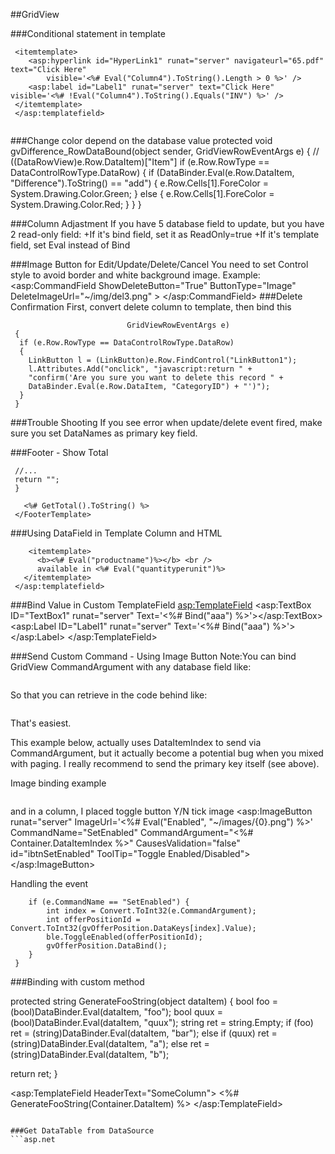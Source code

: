 
##GridView


###Conditional statement in template
```asp.net
 <itemtemplate>
 	<asp:hyperlink id="HyperLink1" runat="server" navigateurl="65.pdf" text="Click Here"
 		visible='<%# Eval("Column4").ToString().Length > 0 %>' />
 	<asp:label id="Label1" runat="server" text="Click Here" visible='<%# !Eval("Column4").ToString().Equals("INV") %>' />
 </itemtemplate>
 </asp:templatefield>
 ```

```asp.net
 ```
###Change color depend on the database value
    protected void gvDifference_RowDataBound(object sender, GridViewRowEventArgs e) {
 // ((DataRowView)e.Row.DataItem)["Item"]
        if (e.Row.RowType == DataControlRowType.DataRow) {
            if (DataBinder.Eval(e.Row.DataItem, "Difference").ToString() == "add") {
                e.Row.Cells[1].ForeColor = System.Drawing.Color.Green;
            }
            else {
                e.Row.Cells[1].ForeColor = System.Drawing.Color.Red;
            }
        }
    }

###Column Adjastment
If you have 5 database field to update, but you have 2 read-only field:
+If it's bind field, set it as ReadOnly=true
+If it's template field, set Eval instead of Bind

###Image Button for Edit/Update/Delete/Cancel
You need to set Control style to avoid border and white background image.
Example:
            <asp:CommandField ShowDeleteButton="True" ButtonType="Image" DeleteImageUrl="~/img/del3.png" >
                <ControlStyle BorderWidth="0px" BackColor="transparent" />
            </asp:CommandField>
###Delete Confirmation
First, convert delete column to template,
then bind this
```asp.net
                          GridViewRowEventArgs e)
 {
  if (e.Row.RowType == DataControlRowType.DataRow)
  {
    LinkButton l = (LinkButton)e.Row.FindControl("LinkButton1"); 
    l.Attributes.Add("onclick", "javascript:return " +
    "confirm('Are you sure you want to delete this record " +
    DataBinder.Eval(e.Row.DataItem, "CategoryID") + "')"); 
  }
 }
 ```
###Trouble Shooting
If you see error when update/delete event fired, make sure you set DataNames as primary key field.

###Footer - Show Total
```asp.net
 //...
 return "";
 }
 ```
```asp.net
   <%# GetTotal().ToString() %>
 </FooterTemplate>
 ```
###Using DataField in Template Column and HTML
```asp.net
    <itemtemplate>
      <b><%# Eval("productname")%></b> <br />
      available in <%# Eval("quantityperunit")%>
   </itemtemplate>
 </asp:templatefield>
 ```
###Bind Value in Custom TemplateField
            <asp:TemplateField>
                <EditItemTemplate>
                    <asp:TextBox ID="TextBox1" runat="server" Text='<%# Bind("aaa") %>'></asp:TextBox>
                </EditItemTemplate>
                <ItemTemplate>
                    <asp:Label ID="Label1" runat="server" Text='<%# Bind("aaa") %>'></asp:Label>
                </ItemTemplate>
            </asp:TemplateField>


###Send Custom Command - Using Image Button
Note:You can bind GridView CommandArgument with any database field like:
```asp.net
 ```
So that you can retrieve in the code behind like:
```asp.net
 ```
That's easiest.


This example below, actually uses DataItemIndex to send via CommandArgument, but it actually become a potential bug when you mixed with paging. I really recommend to send the primary key itself (see above).


Image binding example
```asp.net
 ```
and in a column, I placed toggle button Y/N tick image
        <asp:ImageButton runat="server" ImageUrl='<%# Eval("Enabled", "~/images/{0}.png") %>' CommandName="SetEnabled" CommandArgument="<%# Container.DataItemIndex %>" CausesValidation="false" id="ibtnSetEnabled" ToolTip="Toggle Enabled/Disabled"></asp:ImageButton>

Handling the event
```asp.net
 	if (e.CommandName == "SetEnabled") {
 		int index = Convert.ToInt32(e.CommandArgument);
 		int offerPositionId = Convert.ToInt32(gvOfferPosition.DataKeys[index].Value);
 		ble.ToggleEnabled(offerPositionId);
 		gvOfferPosition.DataBind();
 	}
 }
 ```
###Binding with custom method
  
 protected string GenerateFooString(object dataItem)
 {
   bool foo = (bool)DataBinder.Eval(dataItem, "foo");
   bool quux = (bool)DataBinder.Eval(dataItem, "quux");
   string ret = string.Empty;
   if (foo)
     ret = (string)DataBinder.Eval(dataItem, "bar");
   else if (quux)
     ret = (string)DataBinder.Eval(dataItem, "a");
   else
     ret = (string)DataBinder.Eval(dataItem, "b");
  
   return ret;
 }
  
 <asp:TemplateField HeaderText="SomeColumn">
   <ItemTemplate>
     <%# GenerateFooString(Container.DataItem) %>
   </ItemTemplate>
 </asp:TemplateField>
 
 ```

###Get DataTable from DataSource
```asp.net
 ```



